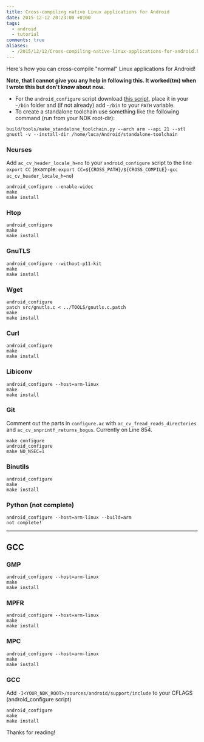 ```yaml
---
title: Cross-compiling native Linux applications for Android
date: 2015-12-12 20:23:00 +0100
tags:
  - android
  - tutorial
comments: true
aliases:
  - /2015/12/12/Cross-compiling-native-linux-applications-for-android.html
---
```


Here's how you can cross-compile "normal" Linux applications for Android!

**Note, that I cannot give you any help in following this. It worked(tm) when I wrote this but don't know about now.**

* For the `android_configure` script download [this script](https://gist.github.com/z3ntu/57b95b02ebe8e153d5a8), place it in your `~/bin` folder and (if not already) add `~/bin` to your `PATH` variable.
* To create a standalone toolchain use something like the following command (run from your NDK root-dir):
```shell
build/tools/make_standalone_toolchain.py --arch arm --api 21 --stl gnustl -v --install-dir /home/luca/Android/standalone-toolchain
```

### Ncurses
Add `ac_cv_header_locale_h=no` to your `android_configure` script to the line `export CC` (example: `export CC=${CROSS_PATH}/${CROSS_COMPILE}-gcc ac_cv_header_locale_h=no`)
```shell
android_configure --enable-widec
make
make install
```

### Htop
```shell
android_configure
make
make install
```

### GnuTLS
```shell
android_configure --without-p11-kit
make
make install
```

### Wget
```shell
android_configure
patch src/gnutls.c < ../TOOLS/gnutls.c.patch
make
make install
```

### Curl
```shell
android_configure
make
make install
```

### Libiconv
```shell
android_configure --host=arm-linux
make
make install
```

### Git
Comment out the parts in `configure.ac` with `ac_cv_fread_reads_directories` and `ac_cv_snprintf_returns_bogus`. Currently on Line 854.
```shell
make configure
android_configure
make NO_NSEC=1
```

### Binutils
```shell
android_configure
make
make install
```

### Python (not complete)
```shell
android_configure --host=arm-linux --build=arm
not complete!
```

---

## GCC

### GMP
```shell
android_configure --host=arm-linux
make
make install
```

### MPFR
```shell
android_configure --host=arm-linux
make
make install
```

### MPC
```shell
android_configure --host=arm-linux
make
make install
```

### GCC
Add `-I<YOUR_NDK_ROOT>/sources/android/support/include` to your CFLAGS (android_configure script)
```shell
android_configure
make
make install
```

Thanks for reading!

